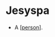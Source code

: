 # Jesyspa

- A [[person]].

[//begin]: # "Autogenerated link references for markdown compatibility"
[person]: person "Person"
[//end]: # "Autogenerated link references"
